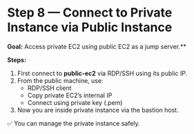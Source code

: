 # Step 8 — Connect to Private Instance via Public Instance

**Goal:** Access private EC2 using public EC2 as a jump server.**

**Steps:**
1. First connect to **public-ec2** via RDP/SSH using its public IP.
2. From the public machine, use:
   - RDP/SSH client
   - Copy private EC2’s internal IP
   - Connect using private key (.pem)
3. Now you are inside private instance via the bastion host.

✅ You can manage the private instance safely.
